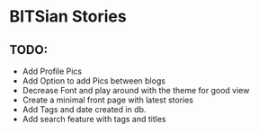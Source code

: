 # BITSian Stories

## TODO:

-   Add Profile Pics
-   Add Option to add Pics between blogs
-   Decrease Font and play around with the theme for good view
-   Create a minimal front page with latest stories
-   Add Tags and date created in db.
-   Add search feature with tags and titles
